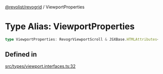 [@revolist/revogrid](README.md) / ViewportProperties

# Type Alias: ViewportProperties

```ts
type ViewportProperties: RevogrViewportScroll & JSXBase.HTMLAttributes<HTMLRevogrViewportScrollElement>;
```

## Defined in

[src/types/viewport.interfaces.ts:32](https://github.com/revolist/revogrid/blob/97bf2134af01be0f2e3e5ac6768e7a2e7070a947/src/types/viewport.interfaces.ts#L32)
